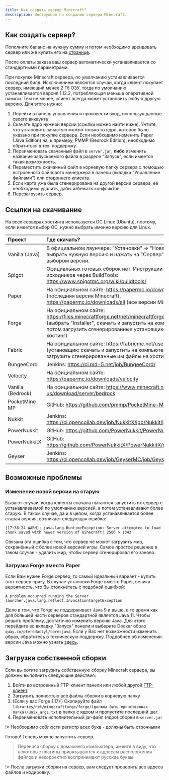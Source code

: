 ```yaml
---
title: Как создать сервер Minecraft?
description: Инструкция по созданию сервера Minecraft.
---
```


## Как создать сервер?
Пополните баланс на нужнуу сумму и потом необходимо арендовать сервер или же купить его на [странице](https://superhub.host/order).


После оплаты заказа ваш сервер автоматически устанавливается со стандартными параметрами.

При покупке Minecraft сервера, по умолчанию устанавливается последний билд. Исключением являются случаи, когда клиент покупает сервер, имеющий менее 2 Гб ОЗУ, тогда по умолчанию устанавливается версия 1.12.2, потребляющая меньше оперативной памяти. Тем не менее, клиент всегда может установить любую другую версию. Для этого нужно:

1. Перейти в панель управления и произвести вход, используя данные своего аккаунта
2. Скачать ядро нужной версии (ссылки можно найти ниже). Учтите, что установить зачастую можно только то ядро, которое было указано при покупке сервера. Если необходимо изменить Paper (Java Edition) на, к примеру, PMMP (Bedrock Edition), необходимо обратиться в тех. поддержку.
3. Переименовать скачанный файл в `server.jar`, **либо** изменить название запускаемого файла в разделе "Запуск", если имеется такая возможность.
4. Переместить скачанный файл в корневую папку сервера с помощью встроенного файлового менеджера в панели (вкладка "Управление файлами") или [стороннего клиента](/guides/use-sftp).
5. Если карта уже была сгенерирована на другой версии сервера, её необходимо удалить, дабы избежать конфликтов.
6. Перезагрузить сервер.

## Ссылки на скачивание
На всех серверах хостинга используется ОС Linux (Ubuntu), поэтому, если имеется выбор ОС, нужно выбрать именно версию для Linux.

| Проект            | Где скачать? |
| :---              | :---         |
| Vanilla (Java)    | В официальном лаунчере: "Установки" -> "Новая установка", выбрать нужную версию и нажать на "Сервер" над полем с выбором версии. |
| Spigot            | Официальных готовых сборок нет. Инструкции по сборке из исходников через BuildTools: https://www.spigotmc.org/wiki/buildtools/ |
| Paper             | На официальном сайте: https://papermc.io/downloads/paper (последняя версия Minecraft), https://papermc.io/downloads/all (все версии Minecraft) |
| Forge             | На официальном сайте: https://files.minecraftforge.net/net/minecraftforge/forge/ (выбрать "Installer", скачать и запустить на компьютере, потом загрузить сгенерированные установщиком файлы на хостинг) |
| Fabric            | На официальном сайте: https://fabricmc.net/use/ (установщик: скачать и запустить на компьютере, потом загрузить сгенерированные им файлы на хостинг) |
| BungeeCord        | Jenkins: https://ci.md-5.net/job/BungeeCord/ |
| Velocity          | На официальном сайте: https://papermc.io/downloads/velocity |
| Vanilla (Bedrock) | На официальном сайте: https://www.minecraft.net/en-us/download/server/bedrock |
| PocketMine MP     | GitHub: https://github.com/pmmp/PocketMine-MP/releases |
| Nukkit            | Jenkins: https://ci.opencollab.dev/job/NukkitX/job/Nukkit/job/master/ |
| PowerNukkit       | GitHub: https://github.com/PowerNukkit/PowerNukkit/releases |
| PowerNukkitX      | GitHub: https://github.com/PowerNukkitX/PowerNukkitX/releases |
| Geyser            | Jenkins: https://ci.opencollab.dev/job/GeyserMC/job/Geyser/job/master/ |

## Возможные проблемы

### Изменение новой версии на старую
Бывают случаи, когда клиенты сначала пытаются запустить их сервер с устанавливаемой по умолчанию версией, а потом устанавливают более старую. В таком случае, да и в целом, когда устанавливается более старая версия, возникает следующая ошибка:
```log
[17:38:24 WARN]: java.lang.RuntimeException: Server attempted to load chunk saved with newer version of minecraft! 2586 > 1343
```

Связана эта ошибка с тем, что сервер не может загрузить мир, сохранённый с более новой версией игры. Самое простое решение в таком случае - удалить мир, чтобы сервер сгенерировал его заново.

### Загрузка Forge вместо Paper
Если Вам нужен Forge сервер, то самый идеальный вариант - купить этот сервер сразу. В случае установки Forge вместо Paper, велика вероятность, что Вы столкнётесь с подобной ошибкой:
```log
A problem occurred running the Server launcher.java.lang.reflect.InvocationTargetException
```

Дело в том, что Forge не поддерживает Java 9 и выше, в то время как для большей части серверов стандартной является Java 11. Чтобы решить проблему, достаточно изменить версию Java. Для этого перейдите во вкладку "Запуск" панели и выберите Docker образ `quay.io/pterodactyl/core:java`. Если у Вас нет возможности изменить образ, обратитесь в техническую поддержку. Подробнее об изменении версии Java можно узнать [здесь](/guides/change-java).

## Загрузка собственной сборки

Если вы хотите загрузить собственную сборку Minecraft сервера, вы должны выполнить следующие действия:

1. Войти во встроенный FTP-клиент панели или любой другой [FTP-клиент](/guides/use-sftp)
2. Загрузить полностью все файлы сборки в корневую папку
3. (Если у вас Forge 1.17+) Скопируйте файл `libraries/net/minecraftforge/forge/(должна быть единственная папка)/unix_args.txt` в папку с ядром и пропустите последний шаг.
4. Переименовать исполнительный jar-файл (ядро) сборки в `server.jar`

!> Необходимо соблюсти регистр всех букв - должны быть строчными

Готово! Теперь можно запустить сервер.

> Перенося сборку с домашнего компьютера, имейте в виду, что некоторые плагины привязываются к адресам расположения файлов и некорректно воспринимают русские буквы.

!> После загрузки сборки на сервер, вам следует проверить все адреса файлов и кодировку.
